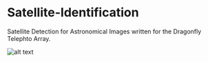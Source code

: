 # Satellite-Identification
Satellite Detection for Astronomical Images written for the Dragonfly Telephto Array.

![alt text](https://github.com/maddynardin/satellite-detection/blob/main/working_demonstration.png?raw=true)


